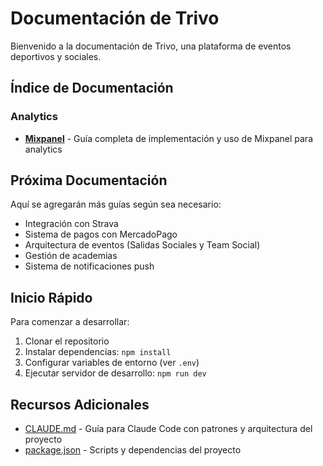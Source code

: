 # Documentación de Trivo

Bienvenido a la documentación de Trivo, una plataforma de eventos deportivos y sociales.

## Índice de Documentación

### Analytics
- **[Mixpanel](./MIXPANEL.md)** - Guía completa de implementación y uso de Mixpanel para analytics

## Próxima Documentación

Aquí se agregarán más guías según sea necesario:
- Integración con Strava
- Sistema de pagos con MercadoPago
- Arquitectura de eventos (Salidas Sociales y Team Social)
- Gestión de academias
- Sistema de notificaciones push

## Inicio Rápido

Para comenzar a desarrollar:

1. Clonar el repositorio
2. Instalar dependencias: `npm install`
3. Configurar variables de entorno (ver `.env`)
4. Ejecutar servidor de desarrollo: `npm run dev`

## Recursos Adicionales

- [CLAUDE.md](../CLAUDE.md) - Guía para Claude Code con patrones y arquitectura del proyecto
- [package.json](../package.json) - Scripts y dependencias del proyecto
